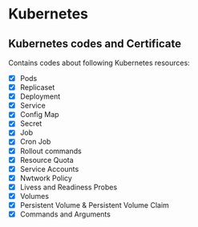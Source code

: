 # Kubernetes
## Kubernetes codes and Certificate

Contains codes about following Kubernetes resources:
- [x] Pods
- [x] Replicaset
- [x] Deployment
- [x] Service
- [x] Config Map
- [x] Secret
- [x] Job
- [x] Cron Job
- [x] Rollout commands
- [x] Resource Quota
- [x] Service Accounts
- [x] Nwtwork Policy
- [x] Livess and Readiness Probes
- [x] Volumes
- [x] Persistent Volume & Persistent Volume Claim
- [x] Commands and Arguments
